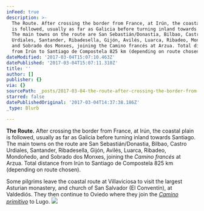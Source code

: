 ```yaml
---
inFeed: true
description: >-
  The Route. After crossing the border from France, at Irún, the coastal plain
  is followed, usually as far as Galicia before turning inland towards Santiago.
  The main towns on the route are San Sebastián/Donastia, Bilbao, Castro
  Urdiales, Santander, Ribadesella, Gijón, Avilés, Luarca, Ribadeo, Mondoñedo,
  and Sobrado dos Monxes, joining the Camino francés at Arzua. Total distance
  from Irún to Santiago de Compostela 825 km (depending on route chosen).
dateModified: '2017-03-04T15:07:10.463Z'
datePublished: '2017-03-04T15:07:11.310Z'
title: ''
author: []
publisher: {}
via: {}
sourcePath: _posts/2017-03-04-the-route-after-crossing-the-border-from-france-at-irun-t.md
starred: false
datePublishedOriginal: '2017-03-04T14:37:38.186Z'
_type: Blurb

---
```

**The Route.** After crossing the border from France, at Irún, the coastal plain is followed, usually as far as Galicia before turning inland towards Santiago. The main towns on the route are San Sebastián/Donastia, Bilbao, Castro Urdiales, Santander, Ribadesella, Gijón, Avilés, Luarca, Ribadeo, Mondoñedo, and Sobrado dos Monxes, joining the _Camino francés_ at Arzua. Total distance from Irún to Santiago de Compostela 825 km (depending on route chosen).

Some pilgrims leave the coastal route at Villaviciosa to visit the largest Asturian monastery, and church of San Salvador (El Conventín), at Valdediós. They then continue to Oviedo where they join the _[Camino primitivo][0]_ to Lugo.
![](https://the-grid-user-content.s3-us-west-2.amazonaws.com/341fef0e-702f-46e6-bea6-18c8779e9d87.jpg)

[0]: http://www.csj.org.uk/?page_id=227 "The Primitive Route"